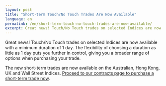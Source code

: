 ```yaml
---
layout: post
title: "Short-term Touch/No Touch Trades Are Now Available"
language: en
permalink: /en/short-term-touch-no-touch-trades-are-now-available/
excerpt: Great news! Touch/No Touch trades on selected Indices are now available with a minimum duration of 1 day. The flexibility of choosing a duration as little as 1 day puts you further in control, giving you a broader range of options when purchasing your trade.
---
```


Great news! Touch/No Touch trades on selected Indices are now available with a minimum duration of 1 day. The flexibility of choosing a duration as little as 1 day puts you further in control, giving you a broader range of options when purchasing your trade.

The new short-term trades are now available on the Australian, Hong Kong, UK and Wall Street Indices. [Proceed to our contracts page to purchase a short-term trade now](https://www.binary.com/c/trade.cgi?market=indices&time=1d&form_name=touchnotouch&expiry_type=duration&amount_type=stake&H=6817.08&currency=GBP&underlying_symbol=FTSE&amount=50&date_start=now&type=ONETOUCH&l=EN?utm_medium=social&utm_source=blog&utm_content=whatsnew).
